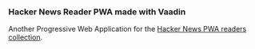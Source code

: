 ### Hacker News Reader PWA made with Vaadin
Another Progressive Web Application for the [Hacker News PWA readers collection](https://hnpwa.com/).
